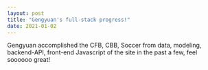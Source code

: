 ```yaml
---
layout: post
title: "Gengyuan's full-stack progress!"
date: 2021-01-02
---
```


Gengyuan accomplished the CFB, CBB, Soccer from data, modeling, backend-API, front-end Javascript of the site in the past a few, feel soooooo great!